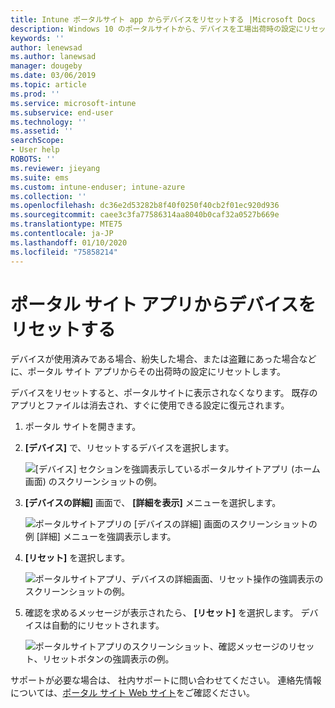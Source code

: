 ```yaml
---
title: Intune ポータルサイト app からデバイスをリセットする |Microsoft Docs
description: Windows 10 のポータルサイトから、デバイスを工場出荷時の設定にリセットします。
keywords: ''
author: lenewsad
ms.author: lanewsad
manager: dougeby
ms.date: 03/06/2019
ms.topic: article
ms.prod: ''
ms.service: microsoft-intune
ms.subservice: end-user
ms.technology: ''
ms.assetid: ''
searchScope:
- User help
ROBOTS: ''
ms.reviewer: jieyang
ms.suite: ems
ms.custom: intune-enduser; intune-azure
ms.collection: ''
ms.openlocfilehash: dc36e2d53282b8f40f0250f40cb2f01ec920d936
ms.sourcegitcommit: caee3c3fa77586314aa8040b0caf32a0527b669e
ms.translationtype: MTE75
ms.contentlocale: ja-JP
ms.lasthandoff: 01/10/2020
ms.locfileid: "75858214"
---
```

# <a name="reset-device-from-the-company-portal-app"></a>ポータル サイト アプリからデバイスをリセットする  

デバイスが使用済みである場合、紛失した場合、または盗難にあった場合などに、ポータル サイト アプリからその出荷時の設定にリセットします。  

デバイスをリセットすると、ポータルサイトに表示されなくなります。 既存のアプリとファイルは消去され、すぐに使用できる設定に復元されます。  


1. ポータル サイトを開きます。  
2. **[デバイス]** で、リセットするデバイスを選択します。   

    ![[デバイス] セクションを強調表示しているポータルサイトアプリ (ホーム画面) のスクリーンショットの例。](./media/1802-cp-app-windows-home.png)  

3. **[デバイスの詳細]** 画面で、 **[詳細を表示]** メニューを選択します。  

    ![ポータルサイトアプリの [デバイスの詳細] 画面のスクリーンショットの例 [詳細] メニューを強調表示します。](./media/1802-cp-app-windows-device-details.png)  

4. **[リセット]** を選択します。  

     ![ポータルサイトアプリ、デバイスの詳細画面、リセット操作の強調表示のスクリーンショットの例。 ](./media/1802-cp-app-windows-device-details-reset.png)  

5. 確認を求めるメッセージが表示されたら、 **[リセット]** を選択します。 デバイスは自動的にリセットされます。  

     ![ポータルサイトアプリのスクリーンショット、確認メッセージのリセット、リセットボタンの強調表示の例。 ](./media/1802-cp-app-windows-reset-confirm.png)  

サポートが必要な場合は、 社内サポートに問い合わせてください。 連絡先情報については、[ポータル サイト Web サイト](https://go.microsoft.com/fwlink/?linkid=2010980)をご確認ください。  
